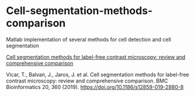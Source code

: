 # Cell-segmentation-methods-comparison
Matlab implementation of several methods for cell detection and cell segmentation

[Cell segmentation methods for label-free contrast microscopy: review and comprehensive comparison](https://bmcbioinformatics.biomedcentral.com/articles/10.1186/s12859-019-2880-8)




Vicar, T., Balvan, J., Jaros, J. et al. Cell segmentation methods for label-free contrast microscopy: review and comprehensive comparison. BMC Bioinformatics 20, 360 (2019). https://doi.org/10.1186/s12859-019-2880-8
